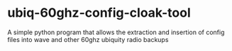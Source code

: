 # ubiq-60ghz-config-cloak-tool
A simple python program that allows the extraction and insertion of config files into wave and other 60ghz ubiquity radio backups
